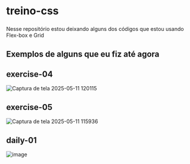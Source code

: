<h1>treino-css</h1>

### 

<p>Nesse repositório estou deixando alguns dos códigos que estou usando Flex-box e Grid</p>

<h2>Exemplos de alguns que eu fiz até agora</h2>

###


## exercise-04
![Captura de tela 2025-05-11 120115](https://github.com/user-attachments/assets/15d40f47-5b36-4ef7-a2a2-1818c8c828d9)

###

## exercise-05
![Captura de tela 2025-05-11 115936](https://github.com/user-attachments/assets/71a99350-7d2e-44c1-b537-5fd3a2ece9b1)

## daily-01 
![image](https://github.com/user-attachments/assets/e8ed1868-4789-4ca2-b0d3-4ad8a0c65dd9)

